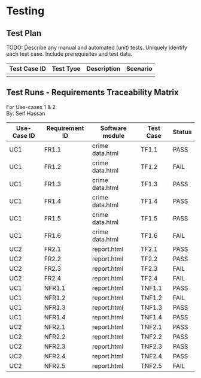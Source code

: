 # Testing

## Test Plan
TODO: Describe any manual and automated (unit) tests. Uniquely identify each test case. Include prerequisites and test data.

| Test Case ID | Test Tyoe | Description | Scenario |
| ---------- | -------------- | --------------- | --------- |
|            |                |                 |           |

## Test Runs - Requirements Traceability Matrix 
For Use-cases 1 & 2 <br>
By: Seif Hassan

| Use-Case ID | Requirement ID | Software module | Test Case | Status |
| ---------- | -------------- | --------------- | --------- | ------- |
| UC1 | FR1.1 | crime data.html | TF1.1 | PASS |
| UC1 | FR1.2 | crime data.html | TF1.2 | FAIL |
| UC1 | FR1.3 | crime data.html | TF1.3 | PASS |
| UC1 | FR1.4 | crime data.html | TF1.4 | PASS |
| UC1 | FR1.5 | crime data.html | TF1.5 | PASS |
| UC1 | FR1.6 | crime data.html | TF1.6 | FAIL |
| UC2 | FR2.1 | report.html | TF2.1 | PASS |
| UC2 | FR2.2 | report.html | TF2.2 | PASS |
| UC2 | FR2.3 | report.html | TF2.3 | FAIL |
| UC2 | FR2.4 | report.html | TF2.4 | FAIL |
| UC1 | NFR1.1 | report.html | TNF1.1 | PASS |
| UC1 | NFR1.2 | report.html | TNF1.2 | FAIL |
| UC1 | NFR1.3 | report.html | TNF1.3 | PASS |
| UC1 | NFR1.4 | report.html | TNF1.4 | PASS |
| UC2 | NFR2.1 | report.html | TNF2.1 | PASS |
| UC2 | NFR2.2 | report.html | TNF2.2 | PASS |
| UC2 | NFR2.3 | report.html | TNF2.3 | PASS |
| UC2 | NFR2.4 | report.html | TNF2.4 | PASS |
| UC2 | NFR2.5 | report.html | TNF2.5 | FAIL |

